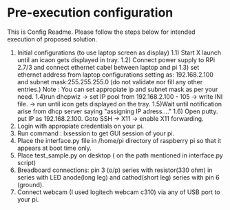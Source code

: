 # Pre-execution configuration
This is Config Readme. Please follow the steps below for intended execution of proposed solution.

1) Initial configurations (to use laptop screen as display)
	1.1) Start X launch until an icaon gets displayed in tray.
	1.2) Connect power supply to RPi 2.7/3 and connect ethernet cabel between laptop and pi
	1.3) set ethernet address from laptop configurations setting as: 192.168.2.100 and subnet mask:255.255.255.0 (do not validate nor fill any other entries.) Note : You can set appropiate ip and subnet mask as per your need.
	1.4)run dhcpwiz -> set IP pool from 192.168.2.100 - 105 -> write INI file. -> run until icon gets displayed on the tray.
	1.5)Wait until notification arise from dhcp server saying "assigning IP adress...."
	1.6) Open putty. put IP as 192.168.2.100. Goto SSH -> X11 -> enable X11 forwarding.
2) Login with appropiate credentials on your pi.
3) Run command : lxsession to get GUI session of your pi.   
4) Place the interface.py file in /home/pi directory of raspberry pi so that it appears at boot time only.
5) Place test_sample.py on desktop ( on the path mentioned in interface.py script)
6) Breadboard connections:  pin 3 (o/p) series with resistor(330 ohm) in series with LED anode(long leg) and cathod(short  leg) series with pin 6 (ground).
7) Connect webcam (I used logitech webcam c310) via any of USB port to your pi.
